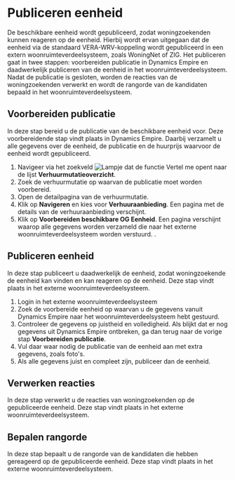 # Publiceren eenheid

De beschikbare eenheid wordt gepubliceerd, zodat woningzoekenden kunnen reageren op de eenheid. Hierbij wordt ervan uitgegaan dat de eenheid via de standaard VERA-WRV-koppeling wordt gepubliceerd in een extern woonruimteverdeelsysteem, zoals WoningNet of ZIG. 
Het publiceren gaat in twee stappen: voorbereiden publicatie in Dynamics Empire en daadwerkelijk publiceren van de eenheid in het woonruimteverdeelsysteem. Nadat de publicatie is gesloten, worden de reacties van de woningzoekenden verwerkt en wordt de rangorde van de kandidaten bepaald in het woonruimteverdeelsysteem.  


## Voorbereiden publicatie   

In deze stap bereid u de publicatie van de beschikbare eenheid voor. Deze voorbereidende stap vindt plaats in Dynamics Empire. Daarbij verzamelt u alle gegevens over de eenheid, de publicatie en de huurprijs waarvoor de eenheid wordt gepubliceerd. 

1. Navigeer via het zoekveld ![Lampje dat de functie Vertel me opent](https://docs.microsoft.com/nl-NL/dynamics365/business-central/media/ui-search/search_small.png "Vertel me wat u wilt doen") naar de lijst **Verhuurmutatieoverzicht**.
2. Zoek de verhuurmutatie op waarvan de publicatie moet worden voorbereid.
3. Open de detailpagina van de verhuurmutatie. 
4. Klik op **Navigeren** en kies voor **Verhuuraanbieding**.  Een pagina met de details van de verhuuraanbieding verschijnt. 
5. Klik op **Voorbereiden beschikbare OG Eenheid**. Een pagina verschijnt waarop alle gegevens worden verzameld die naar het externe woonruimteverdeelsysteem worden verstuurd. . 
 

## Publiceren eenheid 

In deze stap publiceert u daadwerkelijk de eenheid, zodat woningzoekende de eenheid kan vinden en kan reageren op de eenheid. Deze stap vindt plaats in het externe woonruimteverdeelsysteem.  

1. Login in het externe woonruimteverdeelsysteem 
2. Zoek de voorbereide eenheid op waarvan u de gegevens vanuit Dynamics Empire naar het woonruimteverdeelsysteem hebt gestuurd. 
3. Controleer de gegevens op juistheid en volledigheid. Als blijkt dat er nog gegevens uit Dynamics Empire ontbreken, ga dan terug naar de vorige stap **Voorbereiden publicatie**. 
4. Vul daar waar nodig de publicatie van de eenheid aan met extra gegevens, zoals foto's. 
5. Als alle gegevens juist en compleet zijn, publiceer dan de eenheid.  


## Verwerken reacties  

In deze stap verwerkt u de reacties van woningzoekenden op de gepubliceerde eenheid. Deze stap vindt plaats in het externe woonruimteverdeelsysteem. 


## Bepalen rangorde  

In deze stap bepaalt u de rangorde van de kandidaten die hebben gereageerd op de gepubliceerde eenheid. Deze stap vindt plaats in het externe woonruimteverdeelsysteem. 

<!--stackedit_data:
eyJoaXN0b3J5IjpbODg4NDcwODk4LC05OTMzMzM2NDEsLTEyNz
E2ODQwMSwxMzEyMTI2MzIsLTE2NDY3MzYzNTQsLTI5NjIyMjQ1
Niw0MTU2NzY3MzIsMzc2NTc1NzIwLC0xNzE2MzA5MDA5LDExNz
YwMTIwMzcsLTc5MzY3NTgyMywtNTI2OTE4NTc5LDE3MzAyNTI0
NTgsMTc4Njg5MDg2LC0yMDAwOTI3NDExLC01MDMzMzAwMDZdfQ
==
-->
